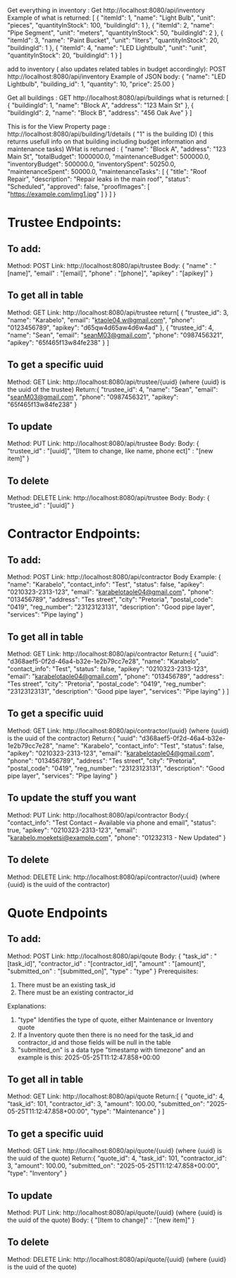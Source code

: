Get everything in inventory :
Get http://localhost:8080/api/inventory
Example of what is returned:
[
    {
        "itemId": 1,
        "name": "Light Bulb",
        "unit": "pieces",
        "quantityInStock": 100,
        "buildingId": 1
    },
    {
        "itemId": 2,
        "name": "Pipe Segment",
        "unit": "meters",
        "quantityInStock": 50,
        "buildingId": 2
    },
    {
        "itemId": 3,
        "name": "Paint Bucket",
        "unit": "liters",
        "quantityInStock": 20,
        "buildingId": 1
    },
    {
        "itemId": 4,
        "name": "LED Lightbulb",
        "unit": "unit",
        "quantityInStock": 20,
        "buildingId": 1
    }
]

add to inventory ( also updates related tables in budget accordingly):
POST http://localhost:8080/api/inventory
Example of JSON body:
{
  "name": "LED Lightbulb",
  "building_id": 1,
  "quantity": 10,
  "price": 25.00
}

Get all buildings :
GET http://localhost:8080/api/buildings
what is returned:
[
    {
        "buildingId": 1,
        "name": "Block A",
        "address": "123 Main St"
    },
    {
        "buildingId": 2,
        "name": "Block B",
        "address": "456 Oak Ave"
    }
]


This is for the View Property page :
http://localhost:8080/api/building/1/details  ( "1" is the building ID) ( this returns usefull info on that building including budget information and maintenance tasks)
WHat is returned :
{
    "name": "Block A",
    "address": "123 Main St",
    "totalBudget": 1000000.0,
    "maintenanceBudget": 500000.0,
    "inventoryBudget": 500000.0,
    "inventorySpent": 50250.0,
    "maintenanceSpent": 50000.0,
    "maintenanceTasks": [
        {
            "title": "Roof Repair",
            "description": "Repair leaks in the main roof",
            "status": "Scheduled",
            "approved": false,
            "proofImages": [
                "https://example.com/img1.jpg"
            ]
        }
    ]
}

# Trustee Endpoints:
## To add:
Method: POST 
Link: http://localhost:8080/api/trustee
Body: {
    "name" : "[name]",
    "email" : "[email]",
    "phone" : "[phone]",
    "apikey" : "[apikey]"
}

## To get all in table
Method: GET
Link: http://localhost:8080/api/trustee
return[
    {
        "trustee_id": 3,
        "name": "Karabelo",
        "email": "ktaole04.w@gmail.com",
        "phone": "0123456789",
        "apikey": "d65qw4d65aw4d6w4ad"
    },
    {
        "trustee_id": 4,
        "name": "Sean",
        "email": "seanM03@gmail.com",
        "phone": "0987456321",
        "apikey": "65f465f13w84fe238"
    }
]

## To get a specific uuid
Method: GET
Link: http://localhost:8080/api/trustee/{uuid} (where {uuid} is the uuid of the trustee)
Return:{
    "trustee_id": 4,
    "name": "Sean",
    "email": "seanM03@gmail.com",
    "phone": "0987456321",
    "apikey": "65f465f13w84fe238"
}

## To update 
Method: PUT
Link: http://localhost:8080/api/trustee
Body: 
    Body: {
        "trustee_id" : "[uuid]",
        "[Item to change, like name, phone ect]" : "[new item]"
}

## To delete
Method: DELETE
Link: http://localhost:8080/api/trustee
Body: 
    Body: {
        "trustee_id" : "[uuid]"
}

# Contractor Endpoints:
## To add:
Method: POST 
Link: http://localhost:8080/api/contractor
Body Example: {
        "name": "Karabelo",
        "contact_info": "Test",
        "status": false,
        "apikey": "0210323-2313-123",
        "email": "karabelotaole04@gmail.com",
        "phone": "013456789",
        "address": "Tes street",
        "city": "Pretoria",
        "postal_code": "0419",
        "reg_number": "23123123131",
        "description": "Good pipe layer",
        "services": "Pipe laying"
    }

## To get all in table
Method: GET
Link: http://localhost:8080/api/contractor
Return:[
    {
        "uuid": "d368aef5-0f2d-46a4-b32e-1e2b79cc7e28",
        "name": "Karabelo",
        "contact_info": "Test",
        "status": false,
        "apikey": "0210323-2313-123",
        "email": "karabelotaole04@gmail.com",
        "phone": "013456789",
        "address": "Tes street",
        "city": "Pretoria",
        "postal_code": "0419",
        "reg_number": "23123123131",
        "description": "Good pipe layer",
        "services": "Pipe laying"
    }
]

## To get a specific uuid
Method: GET
Link: http://localhost:8080/api/contractor/{uuid} (where {uuid} is the uuid of the contractor)
Return:{
    "uuid": "d368aef5-0f2d-46a4-b32e-1e2b79cc7e28",
    "name": "Karabelo",
    "contact_info": "Test",
    "status": false,
    "apikey": "0210323-2313-123",
    "email": "karabelotaole04@gmail.com",
    "phone": "013456789",
    "address": "Tes street",
    "city": "Pretoria",
    "postal_code": "0419",
    "reg_number": "23123123131",
    "description": "Good pipe layer",
    "services": "Pipe laying"
}

## To update the stuff you want
Method: PUT
Link: http://localhost:8080/api/contractor
Body:{
  "contact_info": "Test Contact – Available via phone and email",
  "status": true,
  "apikey": "0210323-2313-123",
  "email": "karabelo.moeketsi@example.com",
  "phone": "01232313 - New Updated"
}

## To delete
Method: DELETE
Link: http://localhost:8080/api/contractor/{uuid} (where {uuid} is the uuid of the contractor)


# Quote Endpoints
## To add:
Method: POST 
Link: http://localhost:8080/api/qoute
Body: {
    "task_id" : "[task_id]",
    "contractor_id" : "[contractor_id]",
    "amount" : "[amount]",
    "submitted_on" : "[submitted_on]",
    "type" : "type"
}
Prerequisites:
1. There must be an existing task_id
2. There must be an existing contractor_id

Explanations:
1. "type" Identifies the type of quote, either Maintenance or Inventory quote
2. If a Inventory quote then there is no need for the task_id and contractor_id and those fields will be null in the table
3. "submitted_on" is a data type "timestamp with timezone" and an example is this: 2025-05-25T11:12:47.858+00:00 


## To get all in table
Method: GET
Link: http://localhost:8080/api/quote
Return:[
    {
        "quote_id": 4,
        "task_id": 101,
        "contractor_id": 3,
        "amount": 100.00,
        "submitted_on": "2025-05-25T11:12:47.858+00:00",
        "type": "Maintenance"
    }
]

## To get a specific uuid
Method: GET
Link: http://localhost:8080/api/quote/{uuid} (where {uuid} is the uuid of the quote)
Return:{
    "quote_id": 4,
    "task_id": 101,
    "contractor_id": 3,
    "amount": 100.00,
    "submitted_on": "2025-05-25T11:12:47.858+00:00",
    "type": "Inventory"
}

## To update 
Method: PUT
Link: http://localhost:8080/api/quote/{uuid} (where {uuid} is the uuid of the quote)
Body: {
    "[Item to change]" : "[new item]"
}

## To delete
Method: DELETE
Link: http://localhost:8080/api/quote/{uuid} (where {uuid} is the uuid of the quote)
